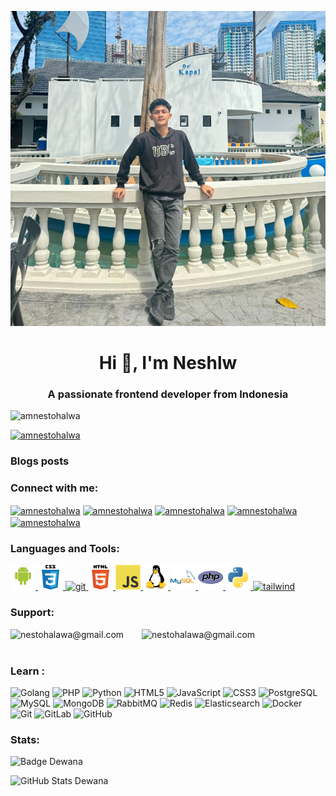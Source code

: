 ![logo](https://github.com/Neztho05/Neztho05/blob/main/IMG-20240611-WA0049_1.jpg)
<br>

<h1 align="center">Hi 👋, I'm Neshlw</h1>
<h3 align="center">A passionate frontend developer from Indonesia</h3>

<p align="left"> <img src="https://komarev.com/ghpvc/?username=amnestohalwa&label=Profile%20views&color=0e75b6&style=flat" alt="amnestohalwa" /> </p>

<p align="left"> <a href="https://twitter.com/amnestohalwa" target="blank"><img src="https://img.shields.io/twitter/follow/amnestohalwa?logo=twitter&style=for-the-badge" alt="amnestohalwa" /></a> </p>

### Blogs posts
<!-- BLOG-POST-LIST:START -->
<!-- BLOG-POST-LIST:END -->

<h3 align="left">Connect with me:</h3>
<p align="left">
<a href="https://dev.to/amnestohalwa" target="blank"><img align="center" src="https://raw.githubusercontent.com/rahuldkjain/github-profile-readme-generator/master/src/images/icons/Social/devto.svg" alt="amnestohalwa" height="30" width="40" /></a>
<a href="https://twitter.com/amnestohalwa" target="blank"><img align="center" src="https://raw.githubusercontent.com/rahuldkjain/github-profile-readme-generator/master/src/images/icons/Social/twitter.svg" alt="amnestohalwa" height="30" width="40" /></a>
<a href="https://fb.com/amnestohalwa" target="blank"><img align="center" src="https://raw.githubusercontent.com/rahuldkjain/github-profile-readme-generator/master/src/images/icons/Social/facebook.svg" alt="amnestohalwa" height="30" width="40" /></a>
<a href="https://instagram.com/amnestohalwa" target="blank"><img align="center" src="https://raw.githubusercontent.com/rahuldkjain/github-profile-readme-generator/master/src/images/icons/Social/instagram.svg" alt="amnestohalwa" height="30" width="40" /></a>
<a href="https://www.youtube.com/c/amnestohalwa" target="blank"><img align="center" src="https://raw.githubusercontent.com/rahuldkjain/github-profile-readme-generator/master/src/images/icons/Social/youtube.svg" alt="amnestohalwa" height="30" width="40" /></a>
</p>

<h3 align="left">Languages and Tools:</h3>
<p align="left"> <a href="https://developer.android.com" target="_blank" rel="noreferrer"> <img src="https://raw.githubusercontent.com/devicons/devicon/master/icons/android/android-original-wordmark.svg" alt="android" width="40" height="40"/> </a> <a href="https://www.w3schools.com/css/" target="_blank" rel="noreferrer"> <img src="https://raw.githubusercontent.com/devicons/devicon/master/icons/css3/css3-original-wordmark.svg" alt="css3" width="40" height="40"/> </a> <a href="https://git-scm.com/" target="_blank" rel="noreferrer"> <img src="https://www.vectorlogo.zone/logos/git-scm/git-scm-icon.svg" alt="git" width="40" height="40"/> </a> <a href="https://www.w3.org/html/" target="_blank" rel="noreferrer"> <img src="https://raw.githubusercontent.com/devicons/devicon/master/icons/html5/html5-original-wordmark.svg" alt="html5" width="40" height="40"/> </a> <a href="https://developer.mozilla.org/en-US/docs/Web/JavaScript" target="_blank" rel="noreferrer"> <img src="https://raw.githubusercontent.com/devicons/devicon/master/icons/javascript/javascript-original.svg" alt="javascript" width="40" height="40"/> </a> <a href="https://www.linux.org/" target="_blank" rel="noreferrer"> <img src="https://raw.githubusercontent.com/devicons/devicon/master/icons/linux/linux-original.svg" alt="linux" width="40" height="40"/> </a> <a href="https://www.mysql.com/" target="_blank" rel="noreferrer"> <img src="https://raw.githubusercontent.com/devicons/devicon/master/icons/mysql/mysql-original-wordmark.svg" alt="mysql" width="40" height="40"/> </a> <a href="https://www.php.net" target="_blank" rel="noreferrer"> <img src="https://raw.githubusercontent.com/devicons/devicon/master/icons/php/php-original.svg" alt="php" width="40" height="40"/> </a> <a href="https://www.python.org" target="_blank" rel="noreferrer"> <img src="https://raw.githubusercontent.com/devicons/devicon/master/icons/python/python-original.svg" alt="python" width="40" height="40"/> </a> <a href="https://tailwindcss.com/" target="_blank" rel="noreferrer"> <img src="https://www.vectorlogo.zone/logos/tailwindcss/tailwindcss-icon.svg" alt="tailwind" width="40" height="40"/> </a> </p>

<h3 align="left">Support:</h3>
<p><a href="https://www.buymeacoffee.com/nestohalawa@gmail.com"> <img align="left" src="https://cdn.buymeacoffee.com/buttons/v2/default-yellow.png" height="50" width="210" alt="nestohalawa@gmail.com" /></a><a href="https://ko-fi.com/nestohalawa@gmail.com"> <img align="left" src="https://cdn.ko-fi.com/cdn/kofi3.png?v=3" height="50" width="210" alt="nestohalawa@gmail.com" /></a></p><br><br>

### Learn :
![Golang](https://img.shields.io/badge/-Golang-45b8d8?style=flat-square&logo=go&logoColor=white)
![PHP](https://img.shields.io/badge/-PHP-777bb3?style=flat-square&logo=PHP&logoColor=white)
![Python](https://img.shields.io/badge/-Python-3776ab?style=flat-square&logo=python&logoColor=white)
![HTML5](https://img.shields.io/badge/-HTML5-e34f26?style=flat-square&logo=HTML5&logoColor=white)
![JavaScript](https://img.shields.io/badge/-JavaScript-f7df1e?style=flat-square&logo=JavaScript&logoColor=white)
![CSS3](https://img.shields.io/badge/-CSS3-264de4?style=flat-square&logo=CSS3&logoColor=white)
![PostgreSQL](https://img.shields.io/badge/-PostgreSQL-4169e1?style=flat-square&logo=postgresql&logoColor=white)
![MySQL](https://img.shields.io/badge/-MySQL-4479a1?style=flat-square&logo=mysql&logoColor=white)
![MongoDB](https://img.shields.io/badge/-MongoDB-13aa52?style=flat-square&logo=mongodb&logoColor=white)
![RabbitMQ](https://img.shields.io/badge/-RabbitMQ-FF6600?style=flat-square&logo=rabbitmq&logoColor=white)
![Redis](https://img.shields.io/badge/-Redis-db5030?style=flat-square&logo=redis&logoColor=white)
![Elasticsearch](https://img.shields.io/badge/-Elasticsearch-005e6c?style=flat-square&logo=elasticsearch&logoColor=white)
![Docker](https://img.shields.io/badge/-Docker-2496ed?style=flat-square&logo=docker&logoColor=white)
![Git](https://img.shields.io/badge/-Git-f05032?style=flat-square&logo=git&logoColor=white)
![GitLab](https://img.shields.io/badge/-GitLab-fca121?style=flat-square&logo=gitlab&logoColor=white)
![GitHub](https://img.shields.io/badge/-GitHub-181717?style=flat-square&logo=github&logoColor=white)

### Stats:
![Badge Dewana](https://cie.my.id/dewanakl?style=flat-square&color=brightgreen)

![GitHub Stats Dewana](https://github-readme-stats.vercel.app/api?username=dewanakl&show_icons=true&theme=radical)
